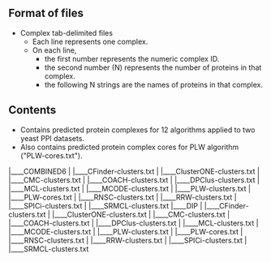 ## Format of files ##
* Complex tab-delimited files
	* Each line represents one complex.
	* On each line,
		* the first number represents the numeric complex ID.
		* the second number (N) represents the number of proteins in that complex.
		* the following N strings are the names of proteins in that complex.

## Contents ##
* Contains predicted protein complexes for 12 algorithms applied to two yeast PPI datasets.
* Also contains predicted protein complex cores for PLW algorithm ("PLW-cores.txt").

|____COMBINED6
| |____CFinder-clusters.txt
| |____ClusterONE-clusters.txt
| |____CMC-clusters.txt
| |____COACH-clusters.txt
| |____DPClus-clusters.txt
| |____MCL-clusters.txt
| |____MCODE-clusters.txt
| |____PLW-clusters.txt
| |____PLW-cores.txt
| |____RNSC-clusters.txt
| |____RRW-clusters.txt
| |____SPICi-clusters.txt
| |____SRMCL-clusters.txt
|____DIP
| |____CFinder-clusters.txt
| |____ClusterONE-clusters.txt
| |____CMC-clusters.txt
| |____COACH-clusters.txt
| |____DPClus-clusters.txt
| |____MCL-clusters.txt
| |____MCODE-clusters.txt
| |____PLW-clusters.txt
| |____PLW-cores.txt
| |____RNSC-clusters.txt
| |____RRW-clusters.txt
| |____SPICi-clusters.txt
| |____SRMCL-clusters.txt
